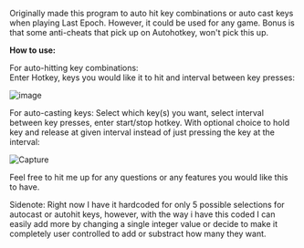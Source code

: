 Originally made this program to auto hit key combinations or auto cast keys when playing Last Epoch.  However, it could be used for any game.
Bonus is that some anti-cheats that pick up on Autohotkey, won't pick this up.


<b>How to use:</b>

For auto-hitting key combinations:  
Enter Hotkey, keys you would like it to hit and interval between key presses:

![image](https://github.com/jxfuller1/Auto-KeyCrafter/assets/123666150/a88e4b33-facf-471c-9abf-43b6a4421bee)

For auto-casting keys:
Select which key(s) you want, select interval between key presses, enter start/stop hotkey.  With optional choice to hold key and release at given interval instead of just pressing the key at the interval:

![Capture](https://github.com/jxfuller1/Auto-KeyCrafter/assets/123666150/6c97cf3c-73d4-4903-8573-2b56e5a74c83)

Feel free to hit me up for any questions or any features you would like this to have.

Sidenote:  Right now I have it hardcoded for only 5 possible selections for autocast or autohit keys, however, with the way i have this coded
I can easily add more by changing a single integer value or decide to make it completely user controlled to add or substract how many they want.

